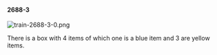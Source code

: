 #### 2688-3
![train-2688-3-0.png](https://github.com/lil-lab/nlvr/raw/master/nlvr/train/images/47/train-2688-3-0.png "train-2688-3-0.png")

There is a box with 4 items of which one is a blue item and 3 are yellow items.